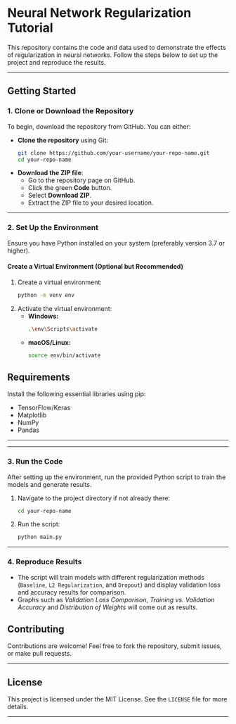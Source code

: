 
# Neural Network Regularization Tutorial

This repository contains the code and data used to demonstrate the effects of regularization in neural networks. Follow the steps below to set up the project and reproduce the results.

---

## **Getting Started**

### **1. Clone or Download the Repository**

To begin, download the repository from GitHub. You can either:  
- **Clone the repository** using Git:
  ```bash
  git clone https://github.com/your-username/your-repo-name.git
  cd your-repo-name
  ```
- **Download the ZIP file**:
  - Go to the repository page on GitHub.
  - Click the green **Code** button.
  - Select **Download ZIP**.
  - Extract the ZIP file to your desired location.

---

### **2. Set Up the Environment**

Ensure you have Python installed on your system (preferably version 3.7 or higher).

#### **Create a Virtual Environment (Optional but Recommended)**

1. Create a virtual environment:
   ```bash
   python -m venv env
   ```
2. Activate the virtual environment:
   - **Windows:**
     ```bash
     .\env\Scripts\activate
     ```
   - **macOS/Linux:**
     ```bash
     source env/bin/activate
     ```

## **Requirements**

Install the following essential libraries using pip:
- TensorFlow/Keras
- Matplotlib
- NumPy
- Pandas

---

---

### **3. Run the Code**

After setting up the environment, run the provided Python script to train the models and generate results.

1. Navigate to the project directory if not already there:
   ```bash
   cd your-repo-name
   ```
2. Run the script:
   ```bash
   python main.py
   ```

---

### **4. Reproduce Results**

- The script will train models with different regularization methods (`Baseline`, `L2 Regularization`, and `Dropout`) and display validation loss and accuracy results for comparison.
- Graphs such as *Validation Loss Comparison*, *Training vs. Validation Accuracy* and *Distribution of Weights* will come out as results.

## **Contributing**

Contributions are welcome! Feel free to fork the repository, submit issues, or make pull requests.

---

## **License**

This project is licensed under the MIT License. See the `LICENSE` file for more details.

---
